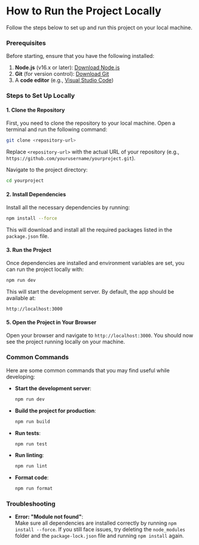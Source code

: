 # How to Run the Project Locally

Follow the steps below to set up and run this project on your local machine.

### Prerequisites

Before starting, ensure that you have the following installed:

1. **Node.js** (v16.x or later): [Download Node.js](https://nodejs.org/)
2. **Git** (for version control): [Download Git](https://git-scm.com/)
3. A **code editor** (e.g., [Visual Studio Code](https://code.visualstudio.com/))

### Steps to Set Up Locally

#### 1. Clone the Repository

First, you need to clone the repository to your local machine. Open a terminal and run the following command:

```bash
git clone <repository-url>
```

Replace `<repository-url>` with the actual URL of your repository (e.g., `https://github.com/yourusername/yourproject.git`).

Navigate to the project directory:

```bash
cd yourproject
```

#### 2. Install Dependencies

Install all the necessary dependencies by running:

```bash
npm install --force
```

This will download and install all the required packages listed in the `package.json` file.


#### 3. Run the Project

Once dependencies are installed and environment variables are set, you can run the project locally with:

```bash
npm run dev
```

This will start the development server. By default, the app should be available at:

```
http://localhost:3000
```

#### 5. Open the Project in Your Browser

Open your browser and navigate to `http://localhost:3000`. You should now see the project running locally on your machine.

### Common Commands

Here are some common commands that you may find useful while developing:

- **Start the development server**:  
  ```bash
  npm run dev
  ```

- **Build the project for production**:  
  ```bash
  npm run build
  ```

- **Run tests**:  
  ```bash
  npm run test
  ```

- **Run linting**:  
  ```bash
  npm run lint
  ```

- **Format code**:  
  ```bash
  npm run format
  ```

### Troubleshooting

- **Error: "Module not found"**:  
  Make sure all dependencies are installed correctly by running `npm install --force`. If you still face issues, try deleting the `node_modules` folder and the `package-lock.json` file and running `npm install` again.

